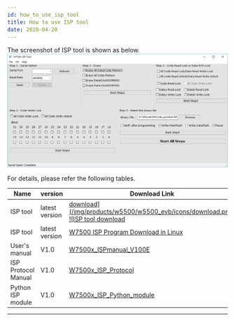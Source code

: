 ```yaml
---
id: how_to_use_isp_tool
title: How to use ISP tool
date: 2020-04-20
--- 
```


The screenshot of ISP tool is shown as below.
![picture0](/img/products/w7500/documents/appnote/picture0.png)

For details, please refer the following tables.

| Name                | version        | Download Link                                                                                                                    | Remarks |
| ------------------- | -------------- | -------------------------------------------------------------------------------------------------------------------------------- | ------- |
| ISP tool            | latest version | <a href="/img/products/w7500/documents/appnote/w7500_isp_20180731.zip" target="_blank">download](/img/products/w5500/w5500_evb/icons/download.png) ![ISP tool download</a> | Window  |
| ISP tool            | latest version | [W7500 ISP Program Download in Linux](https://github.com/Wiznet/W7500_ISP)                                                       | Linux   |
| User's manual       | V1.0           | <a href="/img/products/w7500/documents/appnote/w7500x_ispmanual_v100e_v2.pdf" target="_blank">W7500x\_ISPmanual\_V100E</a>                                     | Window  |
| ISP Protocol Manual | V1.0           | <a href="/img/products/w7500/documents/appnote/w7500x_isp_communication_protocol_v1_0.pdf" target="_blank">W7500x\_ISP\_Protocol</a>                           | Common  |
| Python ISP module   | V1.0           | <a href="/img/products/w7500/documents/appnote/w7500isp.zip" target="_blank">W7500x\_ISP\_Python\_module</a>                                             | Common  |

-----
